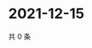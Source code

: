 # 2021-12-15

共 0 条

<!-- BEGIN WEIBO -->
<!-- 最后更新时间 Wed Dec 15 2021 13:11:11 GMT+0800 (China Standard Time) -->

<!-- END WEIBO -->
